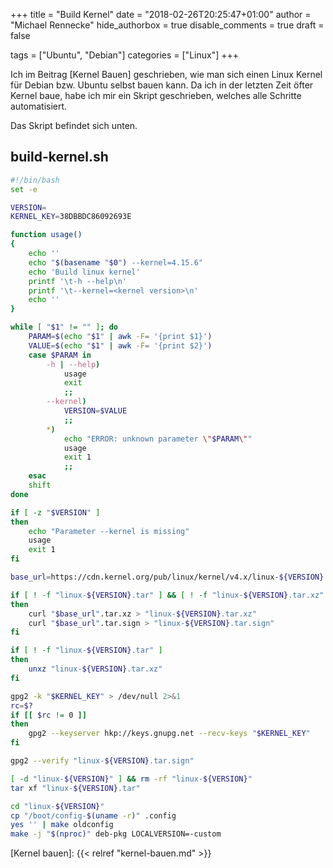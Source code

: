 +++
title = "Build Kernel"
date = "2018-02-26T20:25:47+01:00"
author = "Michael Rennecke"
hide_authorbox = true
disable_comments = true
draft = false

tags = ["Ubuntu", "Debian"]
categories = ["Linux"]
+++

Ich im Beitrag [Kernel Bauen] geschrieben, wie man sich einen Linux Kernel
für Debian bzw. Ubuntu selbst bauen kann. Da ich in der letzten Zeit öfter
Kernel baue, habe ich mir ein Skript geschrieben, welches alle Schritte
automatisiert.

Das Skript befindet sich unten.


## build-kernel.sh

```bash
#!/bin/bash
set -e

VERSION=
KERNEL_KEY=38DBBDC86092693E

function usage()
{
    echo ''
    echo "$(basename "$0") --kernel=4.15.6"
    echo 'Build linux kernel'
    printf '\t-h --help\n'
    printf '\t--kernel=<kernel version>\n'
    echo ''
}

while [ "$1" != "" ]; do
    PARAM=$(echo "$1" | awk -F= '{print $1}')
    VALUE=$(echo "$1" | awk -F= '{print $2}')
    case $PARAM in
        -h | --help)
            usage
            exit
            ;;
        --kernel)
            VERSION=$VALUE
            ;;
        *)
            echo "ERROR: unknown parameter \"$PARAM\""
            usage
            exit 1
            ;;
    esac
    shift
done

if [ -z "$VERSION" ]
then
    echo "Parameter --kernel is missing"
    usage
    exit 1
fi

base_url=https://cdn.kernel.org/pub/linux/kernel/v4.x/linux-${VERSION}

if [ ! -f "linux-${VERSION}.tar" ] && [ ! -f "linux-${VERSION}.tar.xz" ]
then
    curl "$base_url".tar.xz > "linux-${VERSION}.tar.xz"
    curl "$base_url".tar.sign > "linux-${VERSION}.tar.sign"
fi

if [ ! -f "linux-${VERSION}.tar" ]
then
    unxz "linux-${VERSION}.tar.xz"
fi

gpg2 -k "$KERNEL_KEY" > /dev/null 2>&1
rc=$?
if [[ $rc != 0 ]]
then
    gpg2 --keyserver hkp://keys.gnupg.net --recv-keys "$KERNEL_KEY"
fi

gpg2 --verify "linux-${VERSION}.tar.sign"

[ -d "linux-${VERSION}" ] && rm -rf "linux-${VERSION}"
tar xf "linux-${VERSION}.tar"

cd "linux-${VERSION}"
cp "/boot/config-$(uname -r)" .config
yes '' | make oldconfig
make -j "$(nproc)" deb-pkg LOCALVERSION=-custom
```

[Kernel bauen]: {{< relref "kernel-bauen.md" >}}